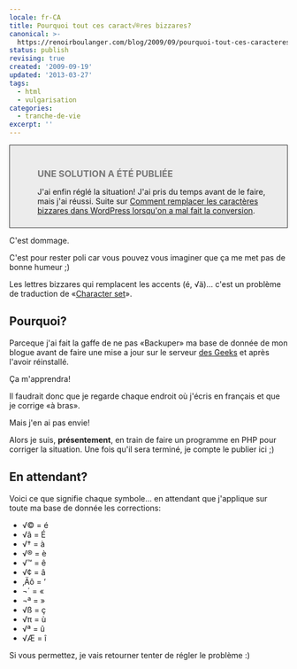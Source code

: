 ```yaml
---
locale: fr-CA
title: Pourquoi tout ces caract√®res bizzares?
canonical: >-
  https://renoirboulanger.com/blog/2009/09/pourquoi-tout-ces-caracteres-bizzares/
status: publish
revising: true
created: '2009-09-19'
updated: '2013-03-27'
tags:
  - html
  - vulgarisation
categories:
  - tranche-de-vie
excerpt: ''
---
```


<div style="background:#ececec;margin:5px 0px;padding:18px 8px 8px 50px;border:1px solid #333">
<h3 style="color:#777;margin-bottom:10px;">UNE SOLUTION A ÉTÉ PUBLIÉE</h3>
<p>J'ai enfin réglé la situation! J'ai pris du temps avant de le faire, mais j'ai réussi. Suite sur <a href="/blog/2010/06/comment-remplacer-les-caracteres-bizzares-dans-wordpress-lorsqu-on-a-mal-fait-la-conversion/">Comment remplacer les caractères bizzares dans WordPress lorsqu'on a mal fait la conversion</a>.</p></div>

C'est dommage.

C'est pour rester poli car vous pouvez vous imaginer que ça me met pas de bonne humeur ;)

Les lettres bizzares qui remplacent les accents (é, √ä)... c'est un problème de traduction de «<a href="http://fr.wikipedia.org/wiki/Codage_de_caract%C3%A8res">Character set</a>».

<h2>Pourquoi?</h2>
Parceque j'ai fait la gaffe de ne pas «Backuper» ma base de donnée de mon blogue avant de faire une mise a jour sur le serveur <a href="/blog/2009/08/geeknight-ce-soir/">des Geeks</a> et après l'avoir réinstallé.

Ça m'apprendra!

Il faudrait donc que je regarde chaque endroit où j'écris en français et que je corrige «à bras».

Mais j'en ai pas envie!

Alors je suis, <strong>présentement</strong>, en train de faire un programme en PHP pour corriger la situation. Une fois qu'il sera terminé, je compte le publier ici ;)

<h2>En attendant?</h2>
Voici ce que signifie chaque symbole... en attendant que j'applique sur toute ma base de donnée les corrections:
<ul>
	<li> √© = é </li>
	<li> √â = É </li>
	<li> √† = à </li>
	<li> √® = è </li>
	<li> √™ = ê </li>
	<li> √¢ = â </li>
	<li> ‚Äô = ‘ </li>
	<li> ¬´ = « </li>
	<li> ¬ª = » </li>
	<li> √ß = ç </li>
	<li> √π = ù </li>
	<li> √ª = û </li>
	<li> √Æ = î </li>
</ul>

Si vous permettez, je vais retourner tenter de régler le problème :)
